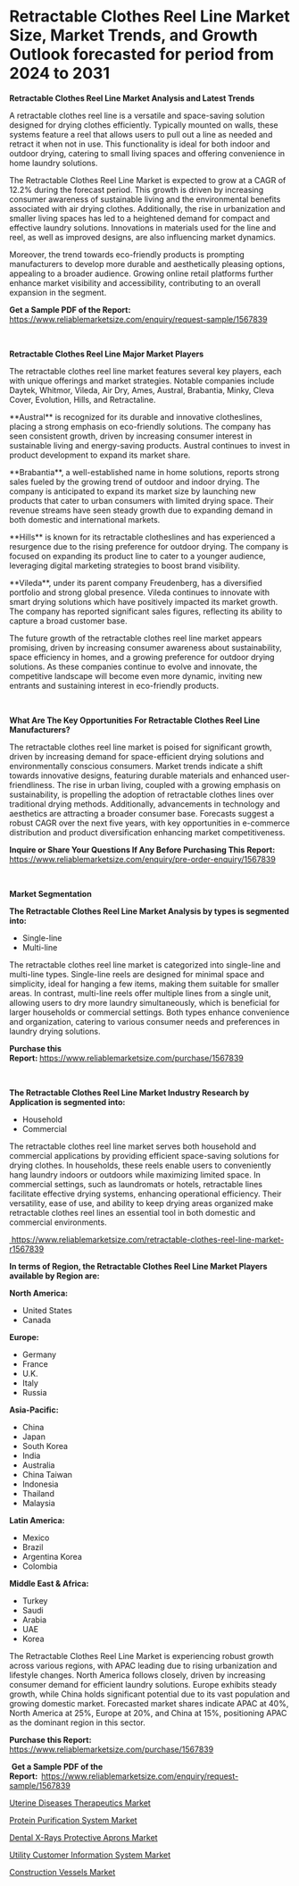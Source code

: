 <p><h1>Retractable Clothes Reel Line Market Size, Market Trends, and Growth Outlook forecasted for period from 2024 to 2031</h1></p><p><strong>Retractable Clothes Reel Line Market Analysis and Latest Trends</strong></p>
<p><p>A retractable clothes reel line is a versatile and space-saving solution designed for drying clothes efficiently. Typically mounted on walls, these systems feature a reel that allows users to pull out a line as needed and retract it when not in use. This functionality is ideal for both indoor and outdoor drying, catering to small living spaces and offering convenience in home laundry solutions.</p><p>The Retractable Clothes Reel Line Market is expected to grow at a CAGR of 12.2% during the forecast period. This growth is driven by increasing consumer awareness of sustainable living and the environmental benefits associated with air drying clothes. Additionally, the rise in urbanization and smaller living spaces has led to a heightened demand for compact and effective laundry solutions. Innovations in materials used for the line and reel, as well as improved designs, are also influencing market dynamics. </p><p>Moreover, the trend towards eco-friendly products is prompting manufacturers to develop more durable and aesthetically pleasing options, appealing to a broader audience. Growing online retail platforms further enhance market visibility and accessibility, contributing to an overall expansion in the segment.</p></p>
<p><strong>Get a Sample PDF of the Report:&nbsp;</strong> <a href="https://www.reliablemarketsize.com/enquiry/request-sample/1567839">https://www.reliablemarketsize.com/enquiry/request-sample/1567839</a></p>
<p>&nbsp;</p>
<p><strong>Retractable Clothes Reel Line Major Market Players</strong></p>
<p><p>The retractable clothes reel line market features several key players, each with unique offerings and market strategies. Notable companies include Daytek, Whitmor, Vileda, Air Dry, Ames, Austral, Brabantia, Minky, Cleva Cover, Evolution, Hills, and Retractaline.</p><p>**Austral** is recognized for its durable and innovative clotheslines, placing a strong emphasis on eco-friendly solutions. The company has seen consistent growth, driven by increasing consumer interest in sustainable living and energy-saving products. Austral continues to invest in product development to expand its market share.</p><p>**Brabantia**, a well-established name in home solutions, reports strong sales fueled by the growing trend of outdoor and indoor drying. The company is anticipated to expand its market size by launching new products that cater to urban consumers with limited drying space. Their revenue streams have seen steady growth due to expanding demand in both domestic and international markets.</p><p>**Hills** is known for its retractable clotheslines and has experienced a resurgence due to the rising preference for outdoor drying. The company is focused on expanding its product line to cater to a younger audience, leveraging digital marketing strategies to boost brand visibility.</p><p>**Vileda**, under its parent company Freudenberg, has a diversified portfolio and strong global presence. Vileda continues to innovate with smart drying solutions which have positively impacted its market growth. The company has reported significant sales figures, reflecting its ability to capture a broad customer base.</p><p>The future growth of the retractable clothes reel line market appears promising, driven by increasing consumer awareness about sustainability, space efficiency in homes, and a growing preference for outdoor drying solutions. As these companies continue to evolve and innovate, the competitive landscape will become even more dynamic, inviting new entrants and sustaining interest in eco-friendly products.</p></p>
<p>&nbsp;</p>
<p><strong>What Are The Key Opportunities For Retractable Clothes Reel Line Manufacturers?</strong></p>
<p><p>The retractable clothes reel line market is poised for significant growth, driven by increasing demand for space-efficient drying solutions and environmentally conscious consumers. Market trends indicate a shift towards innovative designs, featuring durable materials and enhanced user-friendliness. The rise in urban living, coupled with a growing emphasis on sustainability, is propelling the adoption of retractable clothes lines over traditional drying methods. Additionally, advancements in technology and aesthetics are attracting a broader consumer base. Forecasts suggest a robust CAGR over the next five years, with key opportunities in e-commerce distribution and product diversification enhancing market competitiveness.</p></p>
<p><strong>Inquire or Share Your Questions If Any Before Purchasing This Report:</strong> <a href="https://www.reliablemarketsize.com/enquiry/pre-order-enquiry/1567839">https://www.reliablemarketsize.com/enquiry/pre-order-enquiry/1567839</a></p>
<p>&nbsp;</p>
<p><strong>Market Segmentation</strong></p>
<p><strong>The Retractable Clothes Reel Line Market Analysis by types is segmented into:</strong></p>
<p><ul><li>Single-line</li><li>Multi-line</li></ul></p>
<p><p>The retractable clothes reel line market is categorized into single-line and multi-line types. Single-line reels are designed for minimal space and simplicity, ideal for hanging a few items, making them suitable for smaller areas. In contrast, multi-line reels offer multiple lines from a single unit, allowing users to dry more laundry simultaneously, which is beneficial for larger households or commercial settings. Both types enhance convenience and organization, catering to various consumer needs and preferences in laundry drying solutions.</p></p>
<p><strong>Purchase this Report:&nbsp;</strong><a href="https://www.reliablemarketsize.com/purchase/1567839">https://www.reliablemarketsize.com/purchase/1567839</a></p>
<p>&nbsp;</p>
<p><strong>The Retractable Clothes Reel Line Market Industry Research by Application is segmented into:</strong></p>
<p><ul><li>Household</li><li>Commercial</li></ul></p>
<p><p>The retractable clothes reel line market serves both household and commercial applications by providing efficient space-saving solutions for drying clothes. In households, these reels enable users to conveniently hang laundry indoors or outdoors while maximizing limited space. In commercial settings, such as laundromats or hotels, retractable lines facilitate effective drying systems, enhancing operational efficiency. Their versatility, ease of use, and ability to keep drying areas organized make retractable clothes reel lines an essential tool in both domestic and commercial environments.</p></p>
<p><a href="https://www.reliablemarketsize.com/retractable-clothes-reel-line-market-r1567839">&nbsp;https://www.reliablemarketsize.com/retractable-clothes-reel-line-market-r1567839</a></p>
<p><strong>In terms of Region, the Retractable Clothes Reel Line Market Players available by Region are:</strong></p>
<p>
    <p> <strong> North America: </strong>
        <ul>
            <li>United States</li>
            <li>Canada</li>
        </ul>
        </p> 
    <p> <strong> Europe: </strong>
        <ul>
            <li>Germany</li>
            <li>France</li>
            <li>U.K.</li>
            <li>Italy</li>
            <li>Russia</li>
        </ul>
        </p> 
    <p> <strong> Asia-Pacific: </strong>
        <ul>
            <li>China</li>
            <li>Japan</li>
            <li>South Korea</li>
            <li>India</li>
            <li>Australia</li>
            <li>China Taiwan</li>
            <li>Indonesia</li>
            <li>Thailand</li>
            <li>Malaysia</li>
        </ul>
        </p> 
    <p> <strong> Latin America: </strong>
        <ul>
            <li>Mexico</li>
            <li>Brazil</li>
            <li>Argentina Korea</li>
            <li>Colombia</li>
        </ul>
        </p> 
    <p> <strong> Middle East & Africa: </strong>
        <ul>
            <li>Turkey</li>
            <li>Saudi</li>
            <li>Arabia</li>
            <li>UAE</li>
            <li>Korea</li>
        </ul>
    </p>
    </p>
<p><p>The Retractable Clothes Reel Line Market is experiencing robust growth across various regions, with APAC leading due to rising urbanization and lifestyle changes. North America follows closely, driven by increasing consumer demand for efficient laundry solutions. Europe exhibits steady growth, while China holds significant potential due to its vast population and growing domestic market. Forecasted market shares indicate APAC at 40%, North America at 25%, Europe at 20%, and China at 15%, positioning APAC as the dominant region in this sector.</p></p>
<p><strong>Purchase this Report: </strong><a href="https://www.reliablemarketsize.com/purchase/1567839">https://www.reliablemarketsize.com/purchase/1567839</a></p>
<p>&nbsp;<strong>Get a Sample PDF of the Report:&nbsp;&nbsp;</strong><a href="https://www.reliablemarketsize.com/enquiry/request-sample/1567839">https://www.reliablemarketsize.com/enquiry/request-sample/1567839</a></p>
<p><strong></strong></p>
<p><p><a href="https://issuu.com/reportprime-2/docs/uterine-diseases-therapeutics-marke_f3afba42f8acba">Uterine Diseases Therapeutics Market</a></p><p><a href="https://www.linkedin.com/pulse/analyzing-protein-purification-system-market-dynamics-growth-kz8yf?trackingId=Nvq0C8ntTXe5NW86JE%2BJ9Q%3D%3D">Protein Purification System Market</a></p><p><a href="https://issuu.com/reportprime-2/docs/dental-x-rays-protective-aprons-mar_2806ac4b50a377">Dental X-Rays Protective Aprons Market</a></p><p><a href="https://medium.com/@vlcostes/utility-customer-information-system-market-size-growth-trends-statistics-forecasts-2024-be5c8f5abae9?postPublishedType=repub">Utility Customer Information System Market</a></p><p><a href="https://www.linkedin.com/pulse/construction-vessels-industry-analysis-report-its-market-size-wqm9e?trackingId=NEz%2FSfMhT8qd43xk%2BGsp4A%3D%3D">Construction Vessels Market</a></p></p>